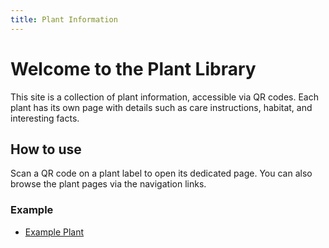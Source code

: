 ```yaml
---
title: Plant Information
---
```


# Welcome to the Plant Library

This site is a collection of plant information, accessible via QR codes. Each plant has its own page with details such as care instructions, habitat, and interesting facts.

## How to use

Scan a QR code on a plant label to open its dedicated page. You can also browse the plant pages via the navigation links.

### Example

- [Example Plant](/plants/example-plant)
